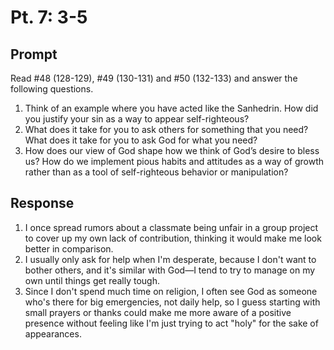 # Pt. 7: 3-5

## Prompt

Read #48 (128-129), #49 (130-131) and #50 (132-133) and answer the following questions.

1. Think of an example where you have acted like the Sanhedrin. How did you justify your sin as a way to appear self-righteous?
2. What does it take for you to ask others for something that you need? What does it take for you to ask God for what you need?
3. How does our view of God shape how we think of God’s desire to bless us? How do we implement pious habits and attitudes as a way of growth rather than as a tool of self-righteous behavior or manipulation?

## Response

1. I once spread rumors about a classmate being unfair in a group project to cover up my own lack of contribution, thinking it would make me look better in comparison.
2. I usually only ask for help when I'm desperate, because I don't want to bother others, and it's similar with God—I tend to try to manage on my own until things get really tough.
3. Since I don't spend much time on religion, I often see God as someone who's there for big emergencies, not daily help, so I guess starting with small prayers or thanks could make me more aware of a positive presence without feeling like I'm just trying to act "holy" for the sake of appearances.